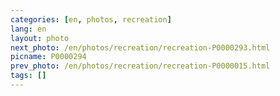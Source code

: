 ```yaml
---
categories: [en, photos, recreation]
lang: en
layout: photo
next_photo: /en/photos/recreation/recreation-P0000293.html
picname: P0000294
prev_photo: /en/photos/recreation/recreation-P0000015.html
tags: []
---
```

